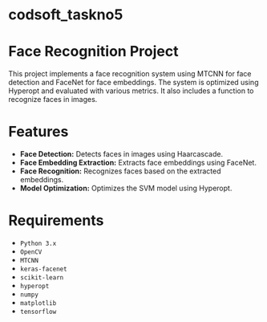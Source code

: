 # codsoft_taskno5

# Face Recognition Project

This project implements a face recognition system using MTCNN for face detection and FaceNet for face embeddings. The system is optimized using Hyperopt and evaluated with various metrics. It also includes a function to recognize faces in images.

# Features

- **Face Detection:**  Detects faces in images using Haarcascade.
- **Face Embedding Extraction:** Extracts face embeddings using FaceNet.
- **Face Recognition:** Recognizes faces based on the extracted embeddings.
- **Model Optimization:** Optimizes the SVM model using Hyperopt.

# Requirements
- `Python 3.x`
- `OpenCV`
- `MTCNN`
- `keras-facenet`
- `scikit-learn`
- `hyperopt`
- `numpy`
- `matplotlib`
- `tensorflow`
